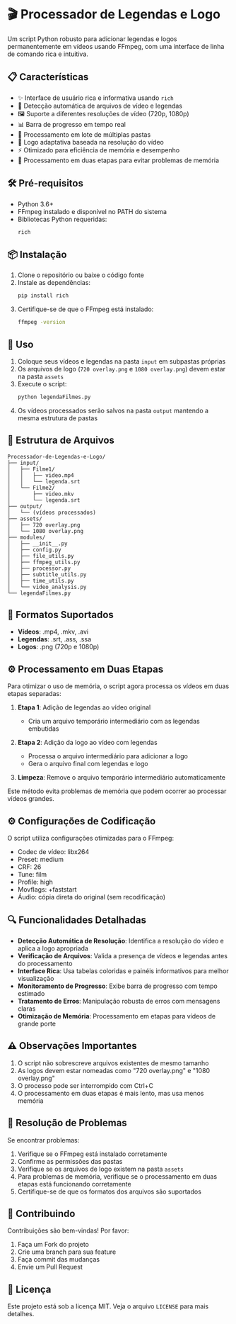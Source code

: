 # 🎬 Processador de Legendas e Logo

Um script Python robusto para adicionar legendas e logos permanentemente em vídeos usando FFmpeg, com uma interface de linha de comando rica e intuitiva.

## 📋 Características

- ✨ Interface de usuário rica e informativa usando `rich`
- 🎯 Detecção automática de arquivos de vídeo e legendas
- 🖼️ Suporte a diferentes resoluções de vídeo (720p, 1080p)
- 📊 Barra de progresso em tempo real
- 🔄 Processamento em lote de múltiplas pastas
- 🎨 Logo adaptativa baseada na resolução do vídeo
- ⚡ Otimizado para eficiência de memória e desempenho
- 🔧 Processamento em duas etapas para evitar problemas de memória

## 🛠️ Pré-requisitos

- Python 3.6+
- FFmpeg instalado e disponível no PATH do sistema
- Bibliotecas Python requeridas:
  ```
  rich
  ```

## 📦 Instalação

1. Clone o repositório ou baixe o código fonte
2. Instale as dependências:
   ```bash
   pip install rich
   ```
3. Certifique-se de que o FFmpeg está instalado:
   ```bash
   ffmpeg -version
   ```

## 🚀 Uso

1. Coloque seus vídeos e legendas na pasta `input` em subpastas próprias
2. Os arquivos de logo (`720 overlay.png` e `1080 overlay.png`) devem estar na pasta `assets`
3. Execute o script:
   ```bash
   python legendaFilmes.py
   ```
4. Os vídeos processados serão salvos na pasta `output` mantendo a mesma estrutura de pastas

## 📁 Estrutura de Arquivos

```
Processador-de-Legendas-e-Logo/
├── input/
│   ├── Filme1/
│   │   ├── video.mp4
│   │   └── legenda.srt
│   └── Filme2/
│       ├── video.mkv
│       └── legenda.srt
├── output/
│   └── (vídeos processados)
├── assets/
│   ├── 720 overlay.png
│   └── 1080 overlay.png
├── modules/
│   ├── __init__.py
│   ├── config.py
│   ├── file_utils.py
│   ├── ffmpeg_utils.py
│   ├── processor.py
│   ├── subtitle_utils.py
│   ├── time_utils.py
│   └── video_analysis.py
└── legendaFilmes.py
```

## 🎯 Formatos Suportados

- **Vídeos**: .mp4, .mkv, .avi
- **Legendas**: .srt, .ass, .ssa
- **Logos**: .png (720p e 1080p)

## ⚙️ Processamento em Duas Etapas

Para otimizar o uso de memória, o script agora processa os vídeos em duas etapas separadas:

1. **Etapa 1**: Adição de legendas ao vídeo original
   - Cria um arquivo temporário intermediário com as legendas embutidas

2. **Etapa 2**: Adição da logo ao vídeo com legendas
   - Processa o arquivo intermediário para adicionar a logo
   - Gera o arquivo final com legendas e logo

3. **Limpeza**: Remove o arquivo temporário intermediário automaticamente

Este método evita problemas de memória que podem ocorrer ao processar vídeos grandes.

## ⚙️ Configurações de Codificação

O script utiliza configurações otimizadas para o FFmpeg:
- Codec de vídeo: libx264
- Preset: medium
- CRF: 26
- Tune: film
- Profile: high
- Movflags: +faststart
- Áudio: cópia direta do original (sem recodificação)

## 🔍 Funcionalidades Detalhadas

- **Detecção Automática de Resolução**: Identifica a resolução do vídeo e aplica a logo apropriada
- **Verificação de Arquivos**: Valida a presença de vídeos e legendas antes do processamento
- **Interface Rica**: Usa tabelas coloridas e painéis informativos para melhor visualização
- **Monitoramento de Progresso**: Exibe barra de progresso com tempo estimado
- **Tratamento de Erros**: Manipulação robusta de erros com mensagens claras
- **Otimização de Memória**: Processamento em etapas para vídeos de grande porte

## ⚠️ Observações Importantes

1. O script não sobrescreve arquivos existentes de mesmo tamanho
2. As logos devem estar nomeadas como "720 overlay.png" e "1080 overlay.png"
3. O processo pode ser interrompido com Ctrl+C
4. O processamento em duas etapas é mais lento, mas usa menos memória

## 🐛 Resolução de Problemas

Se encontrar problemas:

1. Verifique se o FFmpeg está instalado corretamente
2. Confirme as permissões das pastas
3. Verifique se os arquivos de logo existem na pasta `assets`
4. Para problemas de memória, verifique se o processamento em duas etapas está funcionando corretamente
5. Certifique-se de que os formatos dos arquivos são suportados

## 🤝 Contribuindo

Contribuições são bem-vindas! Por favor:

1. Faça um Fork do projeto
2. Crie uma branch para sua feature
3. Faça commit das mudanças
4. Envie um Pull Request

## 📄 Licença

Este projeto está sob a licença MIT. Veja o arquivo `LICENSE` para mais detalhes.
